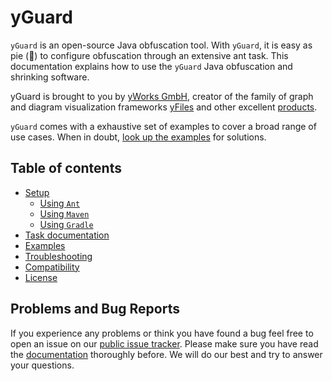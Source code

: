 # yGuard

`yGuard` is an open-source Java obfuscation tool. With `yGuard`, it is easy as pie (🍰) to configure obfuscation through an extensive ant task.
This documentation explains how to use the `yGuard` Java obfuscation and shrinking software.

yGuard is brought to you by [yWorks GmbH](https://www.yworks.com/), creator of the family of graph and diagram visualization frameworks [yFiles](https://www.yworks.com/yfiles) and other excellent [products](https://www.yworks.com/products).

`yGuard` comes with a exhaustive set of examples to cover a broad range of use cases. When in doubt, [look up the examples](https://github.com/yWorks/yGuard/tree/master/examples) for solutions.

## Table of contents

- [Setup](setup)
    - [Using `Ant`](setup/#setup-using-ant)
    - [Using `Maven`](setup/#setup-using-maven)
    - [Using `Gradle`](setup/#setup-using-gradle)
- [Task documentation](task_documentation)
- [Examples](https://github.com/yWorks/yguard/tree/master/examples)
- [Troubleshooting](troubleshooting)
- [Compatibility](compatibility)
- [License](license)

## Problems and Bug Reports

If you experience any problems or think you have found a bug feel free to open an issue on our [public issue tracker](https://github.com/yWorks/yguard/issues). Please make sure you have read the [documentation](task_documentation) thoroughly before. We will do our best and try to answer your questions.
